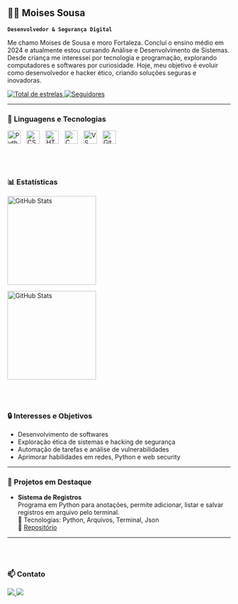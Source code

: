 ## 🕵️‍♂️ Moises Sousa

**`Desenvolvedor & Segurança Digital`**

Me chamo Moises de Sousa e moro Fortaleza. Concluí o ensino médio em 2024 e atualmente estou cursando Análise e Desenvolvimento de Sistemas. Desde criança me interessei por tecnologia e programação, explorando computadores e softwares por curiosidade. Hoje, meu objetivo é evoluir como desenvolvedor e hacker ético, criando soluções seguras e inovadoras.

<p align="left">
    <a href="https://github.com/Moises-Sousa0?tab=repositories&sort=stargazers">
        <img 
            alt="Total de estrelas" 
            title="Total de estrelas GitHub" 
            src="https://custom-icon-badges.demolab.com/github/stars/MoisesSousa?color=55960c&style=for-the-badge&labelColor=488207&logo=star&label=Estrelas"
        />
    </a>
    <a href="https://github.com/Moises-Sousa0?tab=followers">
        <img 
            alt="Seguidores" 
            title="Me siga no GitHub" 
            src="https://custom-icon-badges.demolab.com/github/followers/MoisesSousa?color=236ad3&labelColor=1155ba&style=for-the-badge&logo=github&label=Seguidores&logoColor=white"
        />
    </a>
</p>

---

### 🤖 Linguagens e Tecnologias

<img 
    align="left" 
    alt="Python"
    title="Python" 
    width="30px" 
    style="padding-right: 10px;" 
    src="https://cdn.jsdelivr.net/gh/devicons/devicon@latest/icons/python/python-original.svg" 
/>
<img 
    align="left" 
    alt="CSS"
    title="CSS" 
    width="30px" 
    style="padding-right: 10px;" 
    src="https://cdn.jsdelivr.net/gh/devicons/devicon@latest/icons/css3/css3-original.svg" 
/>
<img 
    align="left" 
    alt="HTML"
    title="HTML" 
    width="30px" 
    style="padding-right: 10px;" 
    src="https://cdn.jsdelivr.net/gh/devicons/devicon@latest/icons/html5/html5-original.svg" 
/>
<img 
    align="left" 
    alt="C"
    title="C" 
    width="30px" 
    style="padding-right: 10px;" 
    src="https://cdn.jsdelivr.net/gh/devicons/devicon@latest/icons/c/c-original.svg" 
/>
<img 
    align="left" 
    alt="VS Code"
    title="VS Code"
    width="30px" 
    style="padding-right: 10px;" 
    src="https://cdn.jsdelivr.net/gh/devicons/devicon@latest/icons/vscode/vscode-original.svg" 
/>
<img 
    align="left" 
    alt="Git" 
    title="Git"
    width="30px" 
    style="padding-right: 10px;" 
    src="https://cdn.jsdelivr.net/gh/devicons/devicon@latest/icons/git/git-original.svg" 
/>

<br/>
<br/>

<br><br> 
### 📊 Estatísticas

<p>
  <img 
    align="left" 
    alt="GitHub Stats" 
    height="200" 
    style="padding-right: 10px;" 
    src="https://github-readme-stats.vercel.app/api?username=MoisesSousa&show_icons=true&theme=tokyonight&include_all_commits=true&locale=pt-br" 
  />
</p>

<br clear="left">

<img 
      align="left" 
      alt="GitHub Stats" 
      height="200" 
      src="https://github-readme-stats.vercel.app/api/top-langs/?username=Moises-Sousa0&theme=tokyonight&layout=compact&custom_title=Tecnologias&langs_count=6" 
  />
</p>

<br clear="left">



<br><br>

### 🔒 Interesses e Objetivos

- Desenvolvimento de softwares  
- Exploração ética de sistemas e hacking de segurança  
- Automação de tarefas e análise de vulnerabilidades  
- Aprimorar habilidades em redes, Python e web security  

---

### 📂 Projetos em Destaque

-   **Sistema de Registros**  
  Programa em Python para anotações, permite adicionar, listar e salvar registros em arquivo pelo terminal.    
  🔧 Tecnologias: Python, Arquivos, Terminal, Json  
  🔗 [Repositório](https://github.com/MoisesSousa/registro-cli)

---


<br><br>
### 📫 Contato

<p align="left">
    <a href="https://www.linkedin.com/in/mois%C3%A9s-sousa-20132a267/">
        <img src="https://img.shields.io/badge/-LinkedIn-blue?style=for-the-badge&logo=linkedin&logoColor=white" />
    </a>
    <a href="mailto:moisessousanow@gmail.com">
        <img src="https://img.shields.io/badge/-Email-red?style=for-the-badge&logo=gmail&logoColor=white" />
    </a>
</p>
